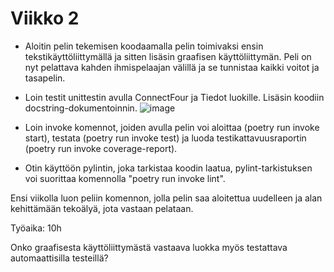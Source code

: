 # Viikko 2
- Aloitin pelin tekemisen koodaamalla pelin toimivaksi ensin tekstikäyttöliittymällä ja sitten lisäsin graafisen käyttöliittymän. Peli on nyt pelattava kahden ihmispelaajan välillä ja se tunnistaa kaikki voitot ja tasapelin.

- Loin testit unittestin avulla ConnectFour ja Tiedot luokille. Lisäsin koodiin docstring-dokumentoinnin.
![image](https://github.com/alannesanni/tiralabra/assets/128046458/647688b2-422b-4909-9f07-1614df8010e0)


- Loin invoke komennot, joiden avulla pelin voi aloittaa (poetry run invoke start), testata (poetry run invoke test) ja luoda testikattavuusraportin (poetry run invoke coverage-report).

- Otin käyttöön pylintin, joka tarkistaa koodin laatua, pylint-tarkistuksen voi suorittaa komennolla "poetry run invoke lint".


Ensi viikolla luon peliin komennon, jolla pelin saa aloitettua uudelleen ja alan kehittämään tekoälyä, jota vastaan pelataan.

Työaika: 10h

Onko graafisesta käyttöliittymästä vastaava luokka myös testattava automaattisilla testeillä?

